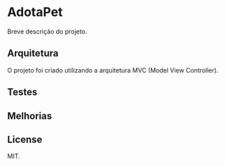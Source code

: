 # AdotaPet

Breve descrição do projeto.

## Arquitetura
O projeto foi criado utilizando a arquitetura MVC (Model View Controller).

## Testes

## Melhorias

## License 
MIT.
